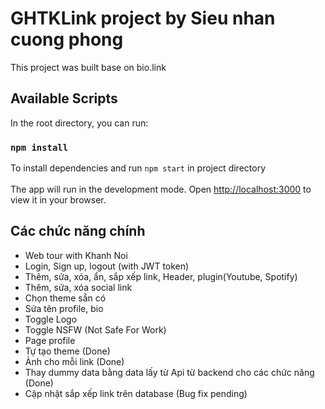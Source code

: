 # GHTKLink project by Sieu nhan cuong phong
This project was built base on bio.link

## Available Scripts
In the root directory, you can run:
### `npm install` 

To install dependencies and run `npm start` in project directory
<br/>
<br/>
The app will run in the development mode.
Open [http://localhost:3000](http://localhost:3000) to view it in your browser.

## Các chức năng chính 
* Web tour with Khanh Noi
* Login, Sign up, logout (with JWT token)
* Thêm, sửa, xóa, ẩn, sắp xếp link, Header, plugin(Youtube, Spotify) 
* Thêm, sửa, xóa social link
* Chọn theme sẵn có
* Sửa tên profile, bio
* Toggle Logo
* Toggle NSFW (Not Safe For Work) 
* Page profile 
* Tự tạo theme (Done)
* Ảnh cho mỗi link (Done)
* Thay dummy data bằng data lấy từ Api từ backend cho các chức năng (Done)
* Cập nhật sắp xếp link trên database (Bug fix pending)

